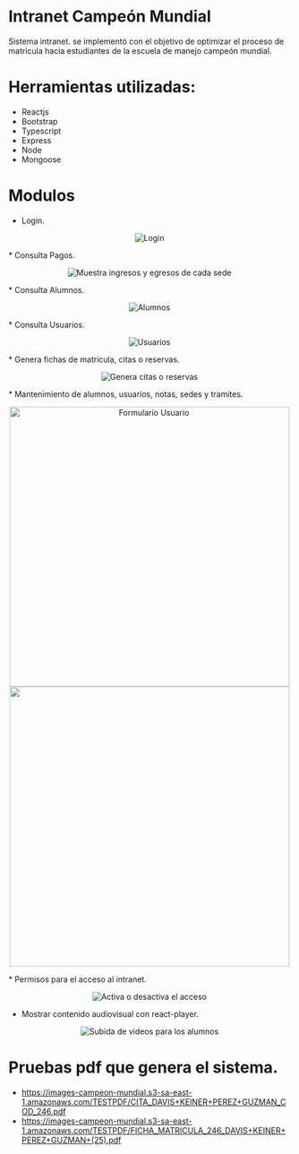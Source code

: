 # Intranet Campeón Mundial

Sistema intranet. se implementó con el objetivo de optimizar el proceso de matricula hacia estudiantes de la escuela de manejo campeón mundial.

# Herramientas utilizadas:

* Reactjs
* Bootstrap
* Typescript
* Express
* Node
* Mongoose

# Modulos

* Login.

<p align="center">
  <img src="https://i.ibb.co/FHSFZyF/Login.png" title="Login">
</p>
* Consulta Pagos.

<p align="center">
  <img src="https://i.ibb.co/VNGJFQJ/Caja.png" title="Muestra ingresos y egresos de cada sede">
</p>
* Consulta Alumnos.

<p align="center">
  <img src="https://i.ibb.co/5BLrHk9/Lista-Alumnos.png" title="Alumnos">
</p>
* Consulta Usuarios.

<p align="center">
  <img src="https://i.ibb.co/Ycct20F/Usuarios.png" title="Usuarios">
</p>
* Genera fichas de matricula, citas o reservas.

<p align="center">
  <img src="https://i.ibb.co/MRMncM9/Generar-Cita.png" title="Genera citas o reservas">
</p>
* Mantenimiento de alumnos, usuarios, notas, sedes y tramites.

<p align="center">
  <img src="https://i.ibb.co/pQjxRmn/Usuarios-Form.png" width="500" title="Formulario Usuario">
  <img src="https://i.ibb.co/yW9HRcC/Alumno-Form.png" width="500">
</p>
* Permisos para el acceso al intranet.

<p align="center">
  <img src="https://i.ibb.co/dp1v2yG/PERMISOS.png" title="Activa o desactiva el acceso">
</p>

* Mostrar contenido audiovisual con react-player.
<p align="center">
  <img src="https://i.ibb.co/jHspKVT/mostrar-Videos.png" title="Subida de videos para los alumnos">
</p>

# Pruebas pdf que genera el sistema.

* https://images-campeon-mundial.s3-sa-east-1.amazonaws.com/TESTPDF/CITA_DAVIS+KEINER+PEREZ+GUZMAN_COD_246.pdf
* https://images-campeon-mundial.s3-sa-east-1.amazonaws.com/TESTPDF/FICHA_MATRICULA_246_DAVIS+KEINER+PEREZ+GUZMAN+(25).pdf

